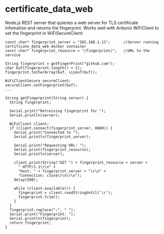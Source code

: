 # certificate_data_web
Node.js REST server that quieries a web server for TLS certificate infomation and returns the fingerprint.  Works well with Ardunio WiFiClient to set the fingerprint in WiFiSecureClient:

```
const char* fingerprint_server = "192.168.1.11";      //Server running certificate_data_web docker container
const char* fingerprint_resource = "/fingerprint/";   //URL to the service

String fingerprint = getFingerPrint("github.com");
char buf[fingerprint.length() + 1];
fingerprint.toCharArray(buf, sizeof(buf));
   
WiFiClientSecure secureClient;
secureClient.setFingerprint(buf);
...
```

```
String getFingerprint(String server) {
  String fingerprint;
  
  Serial.print("Retreiving fingerprint for ");
  Serial.println(server);
  
  WiFiClient client;
  if (client.connect(fingerprint_server, 8080)) {
    Serial.print("Connected to ");
    Serial.println(fingerprint_server);

    Serial.print("Requesting URL: ");
    Serial.print(fingerprint_resource);
    Serial.println(server);
    
    client.print(String("GET ") + fingerprint_resource + server +
      " HTTP/1.1\r\n" +
      "Host: " + fingerprint_server + "\r\n" + 
      "Connection: close\r\n\r\n");
    delay(500);

    while (client.available()) {
      fingerprint = client.readStringUntil('\r');     
      fingerprint.trim();
    }
  }
  fingerprint.replace(":", " ");
  Serial.print("Fingerprint: ");
  Serial.println(fingerprint);
  return fingerprint;
}
```
